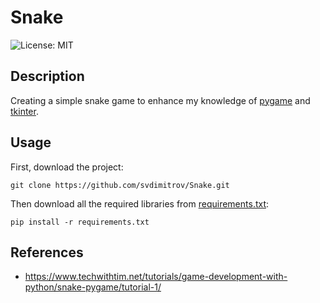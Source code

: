 # Snake

![License: MIT](https://img.shields.io/badge/License-MIT-red.svg)

## Description
Creating a simple snake game to enhance my knowledge of [pygame](https://www.pygame.org/) and [tkinter](https://docs.python.org/3/library/tkinter.html).

## Usage
First, download the project:
```
git clone https://github.com/svdimitrov/Snake.git
```

Then download all the required libraries from [requirements.txt](https://github.com/svdimitrov/Snake/blob/master/requirements.txt):

```
pip install -r requirements.txt
```


## References
* https://www.techwithtim.net/tutorials/game-development-with-python/snake-pygame/tutorial-1/